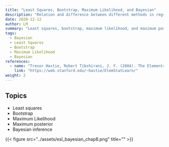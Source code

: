 ```yaml
---
title: "Least Squares, Bootstrap, Maximum Likelihood, and Bayesian"
description: "Relation and difference between different methods in regression"
date: 2020-12-12
author: LM
summary: "Least squares, bootstrap, maximum likelihood, and maximum posterior leads to the same results in many cases."
tags:
  - Bayesian
  - Least Squares
  - Bootstrap
  - Maximum Likelihood
  - Bayesian
references:
  - name: "Trevor Hastie, Robert Tibshirani, J. F. (2004). The Elements of Statistical Learning (Vol. 99, Issue 466). Springer Science & Business Media."
    link: "https://web.stanford.edu/~hastie/ElemStatLearn/"
weight: 2
---
```


## Topics

- Least squares
- Bootstrap
- Maximum Likelihood
- Maximum posterior
- Bayesian inference



{{< figure src="../assets/esl_bayesian_chap8.png" title="" >}}




